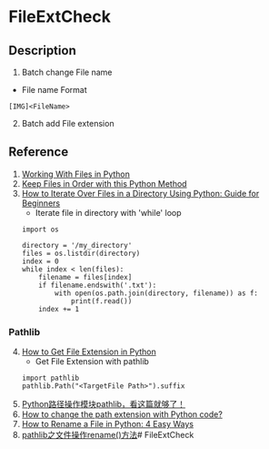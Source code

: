 # FileExtCheck

## Description 

1. Batch change File name
- File name Format 
```
[IMG]<FileName>
```
2. Batch add File extension


## Reference
1. [Working With Files in Python](https://realpython.com/working-with-files-in-python/)
2. [Keep Files in Order with this Python Method](https://medium.com/@BetterEverything/keep-files-in-order-with-this-python-method-873305bedf0)
3. [How to Iterate Over Files in a Directory Using Python: Guide for Beginners](https://pieriantraining.com/iterate-over-files-in-directory-using-python/)
    - Iterate file in directory with 'while' loop
    ```
    import os

    directory = '/my_directory'
    files = os.listdir(directory)
    index = 0
    while index < len(files):
        filename = files[index]
        if filename.endswith('.txt'):
            with open(os.path.join(directory, filename)) as f:
                print(f.read())
        index += 1
    ```

### Pathlib 
4. [How to Get File Extension in Python](https://www.digitalocean.com/community/tutorials/get-file-extension-in-python)
    - Get File Extension with pathlib
    ```
    import pathlib
    pathlib.Path("<TargetFile Path>").suffix
    ```
5. [Python路径操作模块pathlib，看这篇就够了！](https://zhuanlan.zhihu.com/p/475661402)
6. [How to change the path extension with Python code?](https://kodify.net/python/change-file-path-extension/)
7. [How to Rename a File in Python: 4 Easy Ways](https://blog.enterprisedna.co/how-to-rename-a-file-in-python-4-easy-ways/)
8. [pathlib之文件操作rename()方法](https://zhuanlan.zhihu.com/p/344896622)# FileExtCheck
